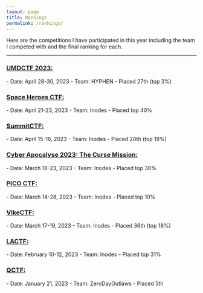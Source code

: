 ```yaml
---
layout: page
title: Rankings
permalink: /rankings/
---
```


Here are the competitions I have participated in this year including the team I competed with and the final ranking for each. 

<!-- My main team Inodes is currently ranked 12th in Canada.  //add ranking back once we start competing again in september-->

---

<h3><a href="https://ctftime.org/event/1949">UMDCTF 2023:</a></h3>
- Date:  April 28-30, 2023
- Team: HYPHEN
- Placed 27th (top 3%)

<h3><a href="https://ctftime.org/event/1856">Space Heroes CTF:</a></h3>
- Date: April 21-23, 2023
- Team: Inodes
- Placed top 40%

<h3><a href="https://ctftime.org/event/1862">SummitCTF:</a></h3>
- Date: April 15-16, 2023
- Team: Inodes
- Placed 20th (top 19%)

<h3><a href="https://ctftime.org/event/1889">Cyber Apocalyse 2023: The Curse Mission:</a></h3>
- Date: March 18-23, 2023
- Team: Inodes
- Placed top 30%

<h3><a href="https://picoctf.org/">PICO CTF:</a></h3>
- Date: March 14-28, 2023
- Team: Inodes
- Placed top 10%

<h3><a href="https://ctftime.org/event/1884">VikeCTF:</a></h3>
- Date: March 17-19, 2023
- Team: Inodes
- Placed 36th (top 18%)

<h3><a href="https://ctftime.org/event/1732">LACTF:</a></h3>
- Date: February 10-12, 2023
- Team: Inodes
- Placed top 31%

<h3><a href="https://qctf.ca/">QCTF:</a></h3>
- Date: January 21, 2023
- Team: ZeroDayOutlaws
- Placed 5th 


